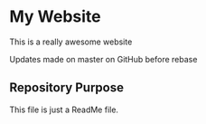 # My Website

This is a really awesome website

Updates made on master on GitHub before rebase
## Repository Purpose
This file is just a ReadMe file.

